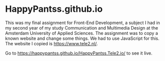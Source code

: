 # HappyPantss.github.io

This was my final assignment for Front-End Development, a subject I had in my second year of my study Communication and Multimedia Design at the Amsterdam University of Applied Sciences. The assignment was to copy a known website and change some things. We had to use JavaScript for this. The website I copied is https://www.tele2.nl/.

Go to https://happypantss.github.io/HappyPantss.Tele2.io/ to see it live.
